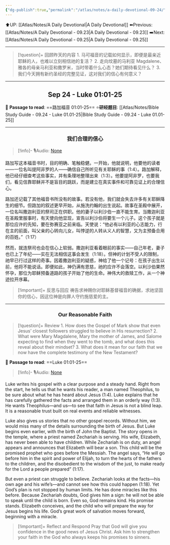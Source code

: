 ```yaml
---
{"dg-publish":true,"permalink":"/atlas/notes/a-daily-devotional-09-24/"}
---
```


 ⬆️UP: [[Atlas/Notes/A Daily Devotional\|A Daily Devotional]]
⬅️Previous: [[Atlas/Notes/A Daily Devotional - 09.23\|A Daily Devotional - 09.23]]
➡️Next: [[Atlas/Notes/A Daily Devotional - 09.25\|A Daily Devotional - 09.25]]

---

> [!question]+ 回顾昨天的内容
> 1.⁠ ⁠马可福音的记载如何显示，即便是最亲近耶稣的人，也难以立刻相信祂的复活？
2.⁠ ⁠走向坟墓的马利亚 Magdalene、雅各的母亲马利亚和撒罗米，当时带着什么心态？她们期待看见什么？
3.⁠ ⁠我们今天拥有新约圣经的完整见证，这对我们的信心有何意义？



---
## <center>Sep  24 - Luke 01:01-25</center>

📖 **Passage to read**: ==路加福音 01:01-25==
⭐**研经题目**: [[Atlas/Notes/Bible Study Guide - 09.24 - Luke 01.01-25\|Bible Study Guide - 09.24 - Luke 01.01-25]]

---
### <center>我们合理的信心</center>

> [!info]- 🎙️Audio: [None]()


路加写这本福音书时，目的明确、笔触稳健。一开始，他就说明，他要他的读者——一位名叫提阿非罗的人——确信自己所听见有关耶稣的事（1:4）。路加解释，他已经仔细查考这些事实，并有条理地整理出来（1:3）。他要提阿非罗，也要我们，看见信靠耶稣并不是盲目的跳跃，而是建立在真实事件和可靠见证上的合理信心。

路加还记载了其他福音书所没有的故事。若没有他，我们就会失去许多有关耶稣降生的细节。但路加的叙述更早开始，从施洗约翰的出生说起。故事在圣殿中展开，一位名叫撒迦利亚的祭司正在供职。他的妻子以利沙伯一直不能生育。当撒迦利亚在圣殿里服事时，有天使向他显现，宣告以利沙伯将要生一个儿子。这个孩子就是那位应许的先知，要在弥赛亚之前来临。天使说：“他必有以利亚的心志能力，行在主的前面，叫父亲的心转向儿女，叫悖逆的人转从义人的智慧，又为主预备合用的百姓。”（1:17）

然而，就连祭司也会在信心上软弱。撒迦利亚看着眼前的事实——自己年老，妻子也已上了年纪——实在无法相信这事会发生（1:18）。但神的计划不受人的限制，祂早已行过这样的奇事。因着撒迦利亚的疑惑，神给了他一个记号：在孩子出生以前，他将不能说话。即便如此，神仍满有恩慈，祂的应许不会落空。以利沙伯果然怀孕，那位为耶稣预备道路的孩子开始了他的生命。神伟大的救赎工作，从一个神迹拉开序幕。

> [!important]+ 反思与回应
祷告求神赐你对耶稣基督福音的确据，求祂坚固你的信心，因这位神是向罪人守约施慈爱的主。

---
### <center>Our Reasonable Faith</center>

> [!question]+ Review
> 1.⁠ ⁠How does the Gospel of Mark show that even Jesus’ closest followers struggled to believe in His resurrection?
2.⁠ ⁠What were Mary Magdalene, Mary the mother of James, and Salome expecting to find when they went to the tomb, and what does this reveal about their mindset?
3.⁠ ⁠What does it mean for our faith that we now have the complete testimony of the New Testament?

📖 **Passage to read**: ==Luke 01:01-25==

> [!info]- 🎙️Audio: [None]()  

Luke writes his gospel with a clear purpose and a steady hand. Right from the start, he tells us that he wants his reader, a man named Theophilus, to be sure about what he has heard about Jesus (1:4). Luke explains that he has carefully gathered the facts and arranged them in an orderly way (1:3). He wants Theophilus—and us—to see that faith in Jesus is not a blind leap. It is a reasonable trust built on real events and reliable witnesses.

Luke also gives us stories that no other gospel records. Without him, we would miss many of the details surrounding the birth of Jesus. But Luke begins even earlier, with the birth of John the Baptist. The story opens in the temple, where a priest named Zechariah is serving. His wife, Elizabeth, has never been able to have children. While Zechariah is on duty, an angel appears and announces that Elizabeth will bear a son. This child will be the promised prophet who goes before the Messiah. The angel says, “He will go before him in the spirit and power of Elijah, to turn the hearts of the fathers to the children, and the disobedient to the wisdom of the just, to make ready for the Lord a people prepared” (1:17).

But even a priest can struggle to believe. Zechariah looks at the facts—his own age and his wife’s—and cannot see how this could happen (1:18). Yet God’s plan is not stopped by human limits. He has done miracles like this before. Because Zechariah doubts, God gives him a sign: he will not be able to speak until the child is born. Even so, God remains kind. His promise stands. Elizabeth conceives, and the child who will prepare the way for Jesus begins his life. God’s great work of salvation moves forward, beginning with a miracle.

> [!important]+ Reflect and Respond
Pray that God will give you confidence in the good news of Jesus Christ. Ask him to strengthen your faith in the God who always keeps his promises to sinners.

